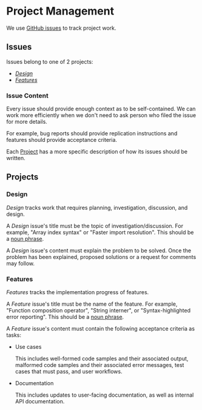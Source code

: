 # Project Management

We use [GitHub issues](https://github.com/features/issues) to track project work.

## Issues

Issues belong to one of 2 projects:

* [*Design*](#design)
* [*Features*](#features)

### Issue Content

Every issue should provide enough context as to be self-contained. We can work more efficiently when we don't need to ask person who filed the issue for more details.

For example, bug reports should provide replication instructions and features should provide acceptance criteria.

Each [Project](#projects) has a more specific description of how its issues should be written.

## Projects

### Design

*Design* tracks work that requires planning, investigation, discussion, and design.

A *Design* issue's title must be the topic of investigation/discussion. For example, "Array index syntax" or "Faster import resolution". This should be a [noun phrase](https://en.wikipedia.org/wiki/Noun_phrase).

A *Design* issue's content must explain the problem to be solved. Once the problem has been explained, proposed solutions or a request for comments may follow.

### Features

*Features* tracks the implementation progress of features. 

A *Feature* issue's title must be the name of the feature. For example, "Function composition operator", "String interner", or "Syntax-highlighted error reporting". This should be a [noun phrase](https://en.wikipedia.org/wiki/Noun_phrase).

A *Feature* issue's content must contain the following acceptance criteria as tasks:

* Use cases
  
  This includes well-formed code samples and their associated output, malformed code samples and their associated error messages, test cases that must pass, and user workflows.

* Documentation

  This includes updates to user-facing documentation, as well as internal API documentation.